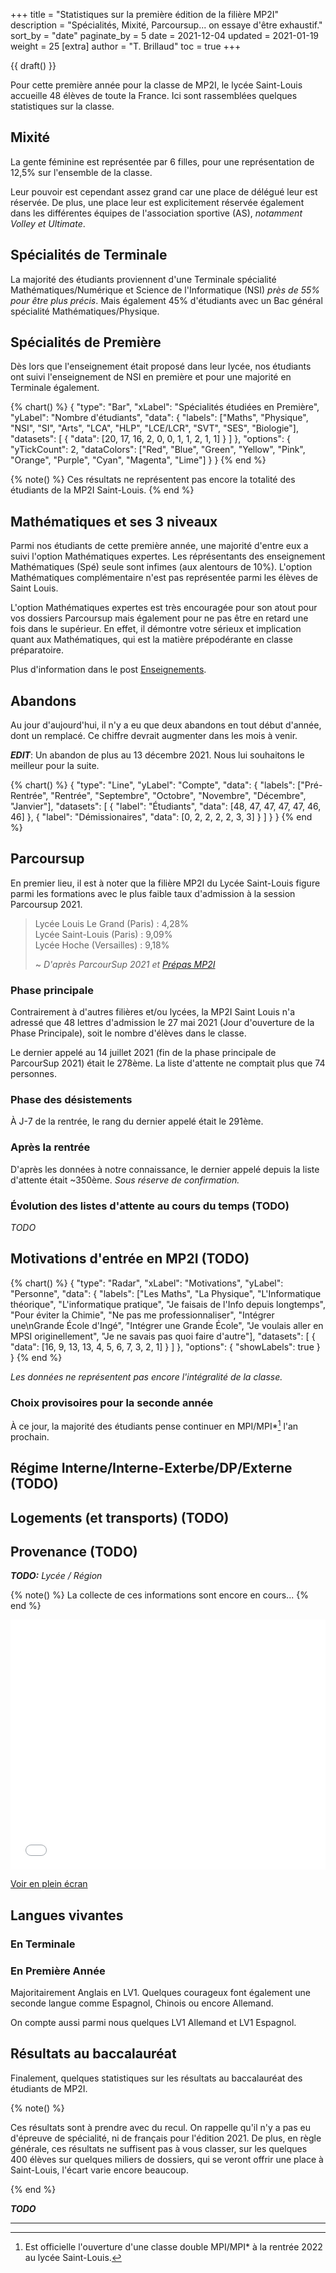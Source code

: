 +++
title = "Statistiques sur la première édition de la filière MP2I"
description = "Spécialités, Mixité, Parcoursup... on essaye d'être exhaustif."
sort_by = "date"
paginate_by = 5
date = 2021-12-04
updated = 2021-01-19
weight = 25
[extra]
author = "T. Brillaud"
toc = true
+++

{{ draft() }}

Pour cette première année pour la classe de MP2I, le lycée Saint-Louis accueille 48 élèves de toute la France. 
Ici sont rassemblées quelques statistiques sur la classe.

## Mixité

La gente féminine est représentée par 6 filles, pour une représentation de 12,5% sur l'ensemble de la classe.

Leur pouvoir est cependant assez grand car une place de délégué leur est réservée. De plus, une place leur est explicitement réservée également dans les différentes équipes de l'association sportive (AS), *notamment Volley et Ultimate*.

## Spécialités de Terminale

La majorité des étudiants proviennent d'une Terminale spécialité Mathématiques/Numérique et Science de l'Informatique (NSI) *près de 55% pour être plus précis*.
Mais également 45% d'étudiants avec un Bac général spécialité Mathématiques/Physique.

## Spécialités de Première

Dès lors que l'enseignement était proposé dans leur lycée, nos étudiants ont suivi l'enseignement de NSI en première et pour une majorité en Terminale également.

{% chart() %}
{
  "type": "Bar",
  "xLabel": "Spécialités étudiées en Première",
  "yLabel": "Nombre d'étudiants",
  "data": {
    "labels": ["Maths", "Physique", "NSI", "SI", "Arts", "LCA", "HLP", "LCE/LCR", "SVT", "SES", "Biologie"],
    "datasets": [
      {
        "data": [20, 17, 16, 2, 0, 0, 1, 1, 2, 1, 1]
      }
    ]
  },
  "options": {
    "yTickCount": 2,
    "dataColors": ["Red", "Blue", "Green", "Yellow", "Pink", "Orange", "Purple", "Cyan", "Magenta", "Lime"]
  }
}
{% end %}

{% note() %}
Ces résultats ne représentent pas encore la totalité des étudiants de la MP2I Saint-Louis.
{% end %}

## Mathématiques et ses 3 niveaux

Parmi nos étudiants de cette première année, une majorité d'entre eux a suivi l'option Mathématiques expertes.
Les réprésentants des enseignement Mathématiques (Spé) seule sont infimes (aux alentours de 10%). L'option Mathématiques complémentaire n'est pas représentée parmi les élèves de Saint Louis.

L'option Mathématiques expertes est très encouragée pour son atout pour vos dossiers Parcoursup mais également pour ne pas être en retard une fois dans le supérieur. En effet, il démontre votre sérieux et implication quant aux Mathématiques, qui est la matière prépodérante en classe préparatoire.

Plus d'information dans le post [Enseignements](@/a-propos/enseignements.md).

## Abandons

Au jour d'aujourd'hui, il n'y a eu que deux abandons en tout début d'année, dont un remplacé.
Ce chiffre devrait augmenter dans les mois à venir.

***EDIT***: Un abandon de plus au 13 décembre 2021. Nous lui souhaitons le meilleur pour la suite.

{% chart() %}
{
  "type": "Line",
  "yLabel": "Compte",
  "data": {
    "labels": ["Pré-Rentrée", "Rentrée", "Septembre", "Octobre", "Novembre", "Décembre", "Janvier"],
    "datasets": [
      {
        "label": "Étudiants",
        "data": [48, 47, 47, 47, 47, 46, 46]
      },
      {
        "label": "Démissionaires",
        "data": [0, 2, 2, 2, 2, 3, 3]
      }
    ]
  }
}
{% end %}


## Parcoursup 

En premier lieu, il est à noter que la filière MP2I du Lycée Saint-Louis figure parmi les formations avec le plus faible taux d'admission à la session Parcoursup 2021. 

>   Lycée Louis Le Grand (Paris) : 4,28%  
>   Lycée Saint-Louis (Paris) : 9,09%  
>   Lycée Hoche (Versailles) : 9,18%  
>
> ~ *D'après ParcourSup 2021 et [Prépas MP2I](https://prepas-mp2i.github.io/mp2i/)*

### Phase principale

Contrairement à d'autres filières et/ou lycées, la MP2I Saint Louis n'a adressé que 48 lettres d'admission le 27 mai 2021 (Jour d'ouverture de la Phase Principale), soit le nombre d'élèves dans le classe.

Le dernier appelé au 14 juillet 2021 (fin de la phase principale de ParcourSup 2021) était le 278ème.
La liste d'attente ne comptait plus que 74 personnes.

### Phase des désistements

À J-7 de la rentrée, le rang du dernier appelé était le 291ème.

### Après la rentrée

D'après les données à notre connaissance, le dernier appelé depuis la liste d'attente était ~350ème.
*Sous réserve de confirmation.*

### Évolution des listes d'attente au cours du temps (TODO)

*TODO*

## Motivations d'entrée en MP2I (TODO)

{% chart() %}
{
  "type": "Radar",
  "xLabel": "Motivations",
  "yLabel": "Personne",
  "data": {
    "labels": ["Les Maths", "La Physique", "L'Informatique théorique", "L'informatique pratique", "Je faisais de l'Info depuis longtemps", "Pour éviter la Chimie", "Ne pas me professionnaliser", "Intégrer une\nGrande École d'Ingé", "Intégrer une Grande École", "Je voulais aller en MPSI originellement", "Je ne savais pas quoi faire d'autre"],
    "datasets": [
      {
        "data": [16, 9, 13, 13, 4, 5, 6, 7, 3, 2, 1]
      }
    ]
  },
  "options": {
    "showLabels": true
  }
}
{% end %}

*Les données ne représentent pas encore l'intégralité de la classe.*

### Choix provisoires pour la seconde année

À ce jour, la majorité des étudiants pense continuer en MPI/MPI*[^1] l'an prochain.

## Régime Interne/Interne-Exterbe/DP/Externe (TODO)

## Logements (et transports) (TODO)

## Provenance (TODO)

***TODO:** Lycée / Région*

{% note() %}
La collecte de ces informations sont encore en cours...
{% end %}

<iframe width="100%" height="400px" frameborder="0" allowfullscreen src="//umap.openstreetmap.fr/fr/map/provenancemp2isl-2022-01_705522?scaleControl=false&miniMap=false&scrollWheelZoom=false&zoomControl=true&allowEdit=false&moreControl=true&searchControl=null&tilelayersControl=null&embedControl=null&datalayersControl=true&onLoadPanel=undefined&captionBar=false"></iframe><p><a href="//umap.openstreetmap.fr/fr/map/provenancemp2isl-2022-01_705522">Voir en plein écran</a></p>

## Langues vivantes

### En Terminale

### En Première Année

Majoritairement Anglais en LV1. Quelques courageux font également une seconde langue comme Espagnol, Chinois ou encore Allemand.

On compte aussi parmi nous quelques LV1 Allemand et LV1 Espagnol.

## Résultats au baccalauréat

Finalement, quelques statistiques sur les résultats au baccalauréat des étudiants de MP2I.

{% note() %}

Ces résultats sont à prendre avec du recul. On rappelle qu'il n'y a pas eu d'épreuve de spécialité, ni de français pour l'édition 2021. De plus, en règle générale, ces résultats ne suffisent pas à vous classer, sur les quelques 400 élèves sur quelques miliers de dossiers, qui se veront offrir une place à Saint-Louis, l'écart varie encore beaucoup.

{% end %}

***TODO***

* * *

[^1]: Est officielle l'ouverture d'une classe double MPI/MPI* à la rentrée 2022 au lycée Saint-Louis.